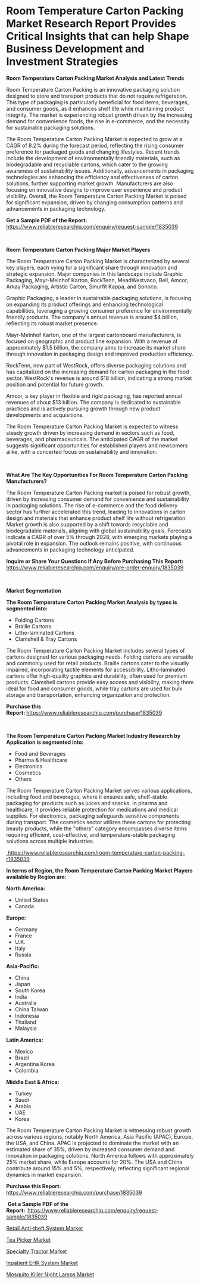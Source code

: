 <p><h1>Room Temperature Carton Packing Market Research Report Provides Critical Insights that can help Shape Business Development and Investment Strategies</h1></p><p><strong>Room Temperature Carton Packing Market Analysis and Latest Trends</strong></p>
<p><p>Room Temperature Carton Packing is an innovative packaging solution designed to store and transport products that do not require refrigeration. This type of packaging is particularly beneficial for food items, beverages, and consumer goods, as it enhances shelf life while maintaining product integrity. The market is experiencing robust growth driven by the increasing demand for convenience foods, the rise in e-commerce, and the necessity for sustainable packaging solutions.</p><p>The Room Temperature Carton Packing Market is expected to grow at a CAGR of 8.2% during the forecast period, reflecting the rising consumer preference for packaged goods and changing lifestyles. Recent trends include the development of environmentally friendly materials, such as biodegradable and recyclable cartons, which cater to the growing awareness of sustainability issues. Additionally, advancements in packaging technologies are enhancing the efficiency and effectiveness of carton solutions, further supporting market growth. Manufacturers are also focusing on innovative designs to improve user experience and product visibility. Overall, the Room Temperature Carton Packing Market is poised for significant expansion, driven by changing consumption patterns and advancements in packaging technology.</p></p>
<p><strong>Get a Sample PDF of the Report:&nbsp;</strong> <a href="https://www.reliableresearchiq.com/enquiry/request-sample/1835039?utm_campaign=1412&utm_medium=2&utm_source=Github&utm_content=ia&utm_term=16102024&utm_id=room-temperature-carton-packing">https://www.reliableresearchiq.com/enquiry/request-sample/1835039</a></p>
<p>&nbsp;</p>
<p><strong>Room Temperature Carton Packing Major Market Players</strong></p>
<p><p>The Room Temperature Carton Packing Market is characterized by several key players, each vying for a significant share through innovation and strategic expansion. Major companies in this landscape include Graphic Packaging, Mayr-Melnhof Karton, RockTenn, MeadWestvaco, Bell, Amcor, Arkay Packaging, Artistic Carton, Smurfit Kappa, and Sonoco. </p><p>Graphic Packaging, a leader in sustainable packaging solutions, is focusing on expanding its product offerings and enhancing technological capabilities, leveraging a growing consumer preference for environmentally friendly products. The company's annual revenue is around $4 billion, reflecting its robust market presence. </p><p>Mayr-Melnhof Karton, one of the largest cartonboard manufacturers, is focused on geographic and product line expansion. With a revenue of approximately $1.5 billion, the company aims to increase its market share through innovation in packaging design and improved production efficiency.</p><p>RockTenn, now part of WestRock, offers diverse packaging solutions and has capitalized on the increasing demand for carton packaging in the food sector. WestRock's revenue is around $18 billion, indicating a strong market position and potential for future growth.</p><p>Amcor, a key player in flexible and rigid packaging, has reported annual revenues of about $13 billion. The company is dedicated to sustainable practices and is actively pursuing growth through new product developments and acquisitions.</p><p>The Room Temperature Carton Packing Market is expected to witness steady growth driven by increasing demand in sectors such as food, beverages, and pharmaceuticals. The anticipated CAGR of the market suggests significant opportunities for established players and newcomers alike, with a concerted focus on sustainability and innovation.</p></p>
<p>&nbsp;</p>
<p><strong>What Are The Key Opportunities For Room Temperature Carton Packing Manufacturers?</strong></p>
<p><p>The Room Temperature Carton Packing market is poised for robust growth, driven by increasing consumer demand for convenience and sustainability in packaging solutions. The rise of e-commerce and the food delivery sector has further accelerated this trend, leading to innovations in carton design and materials that enhance product shelf life without refrigeration. Market growth is also supported by a shift towards recyclable and biodegradable materials, aligning with global sustainability goals. Forecasts indicate a CAGR of over 5% through 2028, with emerging markets playing a pivotal role in expansion. The outlook remains positive, with continuous advancements in packaging technology anticipated.</p></p>
<p><strong>Inquire or Share Your Questions If Any Before Purchasing This Report:</strong> <a href="https://www.reliableresearchiq.com/enquiry/pre-order-enquiry/1835039?utm_campaign=1412&utm_medium=2&utm_source=Github&utm_content=ia&utm_term=16102024&utm_id=room-temperature-carton-packing">https://www.reliableresearchiq.com/enquiry/pre-order-enquiry/1835039</a></p>
<p>&nbsp;</p>
<p><strong>Market Segmentation</strong></p>
<p><strong>The Room Temperature Carton Packing Market Analysis by types is segmented into:</strong></p>
<p><ul><li>Folding Cartons</li><li>Braille Cartons</li><li>Litho-laminated Cartons</li><li>Clamshell & Tray Cartons</li></ul></p>
<p><p>The Room Temperature Carton Packing Market includes several types of cartons designed for various packaging needs. Folding cartons are versatile and commonly used for retail products. Braille cartons cater to the visually impaired, incorporating tactile elements for accessibility. Litho-laminated cartons offer high-quality graphics and durability, often used for premium products. Clamshell cartons provide easy access and visibility, making them ideal for food and consumer goods, while tray cartons are used for bulk storage and transportation, enhancing organization and protection.</p></p>
<p><strong>Purchase this Report:&nbsp;</strong><a href="https://www.reliableresearchiq.com/purchase/1835039?utm_campaign=1412&utm_medium=2&utm_source=Github&utm_content=ia&utm_term=16102024&utm_id=room-temperature-carton-packing">https://www.reliableresearchiq.com/purchase/1835039</a></p>
<p>&nbsp;</p>
<p><strong>The Room Temperature Carton Packing Market Industry Research by Application is segmented into:</strong></p>
<p><ul><li>Food and Beverages</li><li>Pharma & Healthcare</li><li>Electronics</li><li>Cosmetics</li><li>Others</li></ul></p>
<p><p>The Room Temperature Carton Packing Market serves various applications, including food and beverages, where it ensures safe, shelf-stable packaging for products such as juices and snacks. In pharma and healthcare, it provides reliable protection for medications and medical supplies. For electronics, packaging safeguards sensitive components during transport. The cosmetics sector utilizes these cartons for protecting beauty products, while the "others" category encompasses diverse items requiring efficient, cost-effective, and temperature-stable packaging solutions across multiple industries.</p></p>
<p><a href="https://www.reliableresearchiq.com/room-temperature-carton-packing-r1835039?utm_campaign=1412&utm_medium=2&utm_source=Github&utm_content=ia&utm_term=16102024&utm_id=room-temperature-carton-packing">&nbsp;https://www.reliableresearchiq.com/room-temperature-carton-packing-r1835039</a></p>
<p><strong>In terms of Region, the Room Temperature Carton Packing Market Players available by Region are:</strong></p>
<p>
    <p> <strong> North America: </strong>
        <ul>
            <li>United States</li>
            <li>Canada</li>
        </ul>
        </p> 
    <p> <strong> Europe: </strong>
        <ul>
            <li>Germany</li>
            <li>France</li>
            <li>U.K.</li>
            <li>Italy</li>
            <li>Russia</li>
        </ul>
        </p> 
    <p> <strong> Asia-Pacific: </strong>
        <ul>
            <li>China</li>
            <li>Japan</li>
            <li>South Korea</li>
            <li>India</li>
            <li>Australia</li>
            <li>China Taiwan</li>
            <li>Indonesia</li>
            <li>Thailand</li>
            <li>Malaysia</li>
        </ul>
        </p> 
    <p> <strong> Latin America: </strong>
        <ul>
            <li>Mexico</li>
            <li>Brazil</li>
            <li>Argentina Korea</li>
            <li>Colombia</li>
        </ul>
        </p> 
    <p> <strong> Middle East & Africa: </strong>
        <ul>
            <li>Turkey</li>
            <li>Saudi</li>
            <li>Arabia</li>
            <li>UAE</li>
            <li>Korea</li>
        </ul>
    </p>
    </p>
<p><p>The Room Temperature Carton Packing Market is witnessing robust growth across various regions, notably North America, Asia Pacific (APAC), Europe, the USA, and China. APAC is projected to dominate the market with an estimated share of 35%, driven by increased consumer demand and innovation in packaging solutions. North America follows with approximately 25% market share, while Europe accounts for 20%. The USA and China contribute around 15% and 5%, respectively, reflecting significant regional dynamics in market expansion.</p></p>
<p><strong>Purchase this Report: </strong><a href="https://www.reliableresearchiq.com/purchase/1835039?utm_campaign=1412&utm_medium=2&utm_source=Github&utm_content=ia&utm_term=16102024&utm_id=room-temperature-carton-packing">https://www.reliableresearchiq.com/purchase/1835039</a></p>
<p>&nbsp;<strong>Get a Sample PDF of the Report:&nbsp;&nbsp;</strong><a href="https://www.reliableresearchiq.com/enquiry/request-sample/1835039?utm_campaign=1412&utm_medium=2&utm_source=Github&utm_content=ia&utm_term=16102024&utm_id=room-temperature-carton-packing">https://www.reliableresearchiq.com/enquiry/request-sample/1835039</a></p>
<p><strong></strong></p>
<p><p><a href="https://www.linkedin.com/pulse/strategic-insights-global-retail-anti-theft-system-market-mflde?trk=public_post_embed_feed-article-content&utm_campaign=1412&utm_medium=2&utm_source=Github&utm_content=ia&utm_term=16102024&utm_id=room-temperature-carton-packing">Retail Anti-theft System Market</a></p><p><a href="https://issuu.com/reportprime-2/docs/tea-picker-market-size-2030.pptx_c7ddd6ea4a8845?utm_campaign=1412&utm_medium=2&utm_source=Github&utm_content=ia&utm_term=16102024&utm_id=room-temperature-carton-packing">Tea Picker Market</a></p><p><a href="https://issuu.com/reportprime-2/docs/specialty-tractor-market-size-2030._18a97043f1117b?utm_campaign=1412&utm_medium=2&utm_source=Github&utm_content=ia&utm_term=16102024&utm_id=room-temperature-carton-packing">Specialty Tractor Market</a></p><p><a href="https://www.linkedin.com/pulse/emerging-opportunities-challenges-global-inpatient-ehr-system-nf4ye?trk=public_post_embed_feed-article-content&utm_campaign=1412&utm_medium=2&utm_source=Github&utm_content=ia&utm_term=16102024&utm_id=room-temperature-carton-packing">Inpatient EHR System Market</a></p><p><a href="https://github.com/shantaev7par/Market-Research-Report-List-1/blob/main/mosquito-killer-night-lamps-market.md?utm_campaign=1412&utm_medium=2&utm_source=Github&utm_content=ia&utm_term=16102024&utm_id=room-temperature-carton-packing">Mosquito Killer Night Lamps Market</a></p></p>